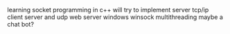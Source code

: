 learning socket programming in c++ 
will try to implement server tcp/ip client 
server
and udp
web server windows winsock
multithreading maybe a chat bot?

